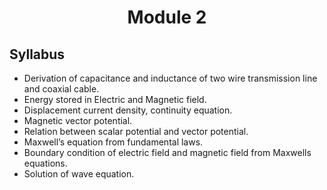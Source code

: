 <h1 align="center">Module 2</h1>

## Syllabus 
- Derivation of capacitance and inductance of two wire transmission line and coaxial cable.
- Energy stored in Electric and Magnetic field.
- Displacement current density, continuity equation.
- Magnetic vector potential.
- Relation between scalar potential and vector potential.
- Maxwell’s equation from fundamental laws.
- Boundary condition of electric field and magnetic field from Maxwells equations.
- Solution of wave equation.




 